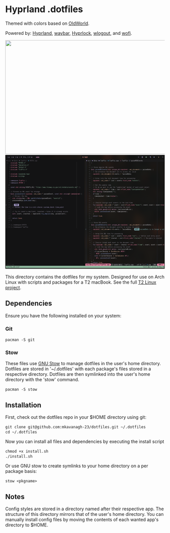# Hyprland .dotfiles

Themed with colors based on [OldWorld](https://github.com/dgox16/oldworld.nvim).

Powered by: [Hyprland](https://github.com/hyprwm/Hyprland), [waybar](https://github.com/Alexays/Waybar), [Hyprlock](https://github.com/hyprwm/hyprlock), [wlogout](https://github.com/ArtsyMacaw/wlogout), and [wofi](https://hg.sr.ht/~scoopta/wofi).
<div align="center">
    <img src="https://github.com/mkavanagh-23/dotfiles/blob/e3ce95ec50e0e9bf6d60c2fecade10522f35c2ae/screenshots/fetch_menu.png" width="640" height="360"/>
    <img src="https://github.com/mkavanagh-23/dotfiles/blob/e3ce95ec50e0e9bf6d60c2fecade10522f35c2ae/screenshots/nvim_split.png" width="640" height="360"/>
</div>

This directory contains the dotfiles for my system. 
Designed for use on Arch Linux with scripts and packages for a T2 macBook. See the full [T2 Linux project](https://wiki.t2linux.org/).


## Dependencies

Ensure you have the following installed on your system:

### Git

```
pacman -S git
```

### Stow

These files use [GNU Stow](https://www.gnu.org/software/stow/) to manage dotfiles in the user's home directory. Dotfiles are stored in '~/.dotfiles' with each package's files stored in a respective directory. Dotfiles are then symlinked into the user's home directory with the 'stow' command.

```
pacman -S stow
```

## Installation

First, check out the dotfiles repo in your $HOME directory using git:

```
git clone git@github.com:mkavanagh-23/dotfiles.git ~/.dotfiles
cd ~/.dotfiles
```

Now you can install all files and dependencies by executing the install script

```
chmod +x install.sh 
./install.sh 
```

Or use GNU stow to create symlinks to your home directory on a per package basis:

```
stow <pkgname>
```

## Notes

Config styles are stored in a directory named after their respective app.
The structure of this directory mirrors that of the user's home directory.
You can manually install config files by moving the contents of each wanted app's directory to $HOME.
